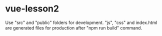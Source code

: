 # vue-lesson2

Use "src" and "public" folders for development.
"js", "css" and index.html are generated files 
for production after "npm run build" command.  


